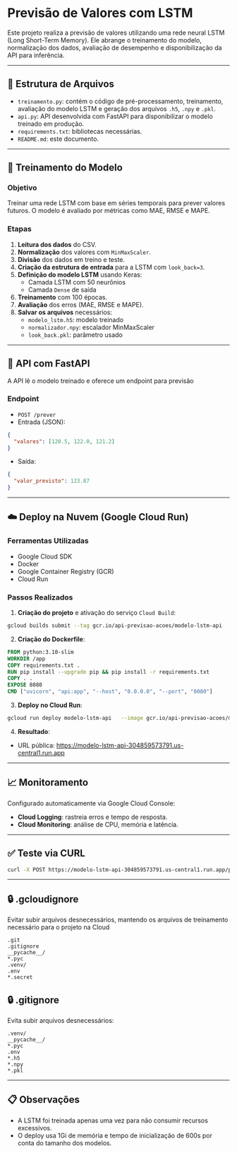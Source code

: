 # Previsão de Valores com LSTM

Este projeto realiza a previsão de valores utilizando uma rede neural LSTM (Long Short-Term Memory). Ele abrange o treinamento do modelo, normalização dos dados, avaliação de desempenho e disponibilização da API para inferência.

---

## 📁 Estrutura de Arquivos

- `treinamento.py`: contém o código de pré-processamento, treinamento, avaliação do modelo LSTM e geração dos arquivos `.h5`, `.npy` e `.pkl`.
- `api.py`: API desenvolvida com FastAPI para disponibilizar o modelo treinado em produção.
- `requirements.txt`: bibliotecas necessárias.
- `README.md`: este documento.

---

## 🧠 Treinamento do Modelo

### Objetivo
Treinar uma rede LSTM com base em séries temporais para prever valores futuros. O modelo é avaliado por métricas como MAE, RMSE e MAPE.

### Etapas
1. **Leitura dos dados** do CSV.
2. **Normalização** dos valores com `MinMaxScaler`.
3. **Divisão** dos dados em treino e teste.
4. **Criação da estrutura de entrada** para a LSTM com `look_back=3`.
5. **Definição do modelo LSTM** usando Keras:
   - Camada LSTM com 50 neurônios
   - Camada `Dense` de saída
6. **Treinamento** com 100 épocas.
7. **Avaliação** dos erros (MAE, RMSE e MAPE).
8. **Salvar os arquivos** necessários:
   - `modelo_lstm.h5`: modelo treinado
   - `normalizador.npy`: escalador MinMaxScaler
   - `look_back.pkl`: parâmetro usado

---

## 🚀 API com FastAPI

A API lê o modelo treinado e oferece um endpoint para previsão

### Endpoint
- `POST /prever`
- Entrada (JSON):
```json
{
  "valores": [120.5, 122.0, 121.2]
}
```
- Saída:
```json
{
  "valor_previsto": 123.87
}
```

---

## ☁️ Deploy na Nuvem (Google Cloud Run)

### Ferramentas Utilizadas
- Google Cloud SDK
- Docker
- Google Container Registry (GCR)
- Cloud Run

### Passos Realizados

1. **Criação do projeto** e ativação do serviço `Cloud Build`:
```bash
gcloud builds submit --tag gcr.io/api-previsao-acoes/modelo-lstm-api
```

2. **Criação do Dockerfile**:
```dockerfile
FROM python:3.10-slim
WORKDIR /app
COPY requirements.txt .
RUN pip install --upgrade pip && pip install -r requirements.txt
COPY . .
EXPOSE 8080
CMD ["uvicorn", "api:app", "--host", "0.0.0.0", "--port", "8080"]
```

3. **Deploy no Cloud Run**:
```bash
gcloud run deploy modelo-lstm-api   --image gcr.io/api-previsao-acoes/modelo-lstm-api   --platform managed   --region us-central1   --memory=1Gi   --timeout=600s   --allow-unauthenticated
```

4. **Resultado**:
- URL pública: https://modelo-lstm-api-304859573791.us-central1.run.app

---

## 📈 Monitoramento

Configurado automaticamente via Google Cloud Console:
- **Cloud Logging**: rastreia erros e tempo de resposta.
- **Cloud Monitoring**: análise de CPU, memória e latência.

---

## ✅ Teste via CURL

```bash
curl -X POST https://modelo-lstm-api-304859573791.us-central1.run.app/predict/   -H "Content-Type: application/json"   -d '{"prices": [190.1, 191.3, 192.5, 193.2, 194.8, 195.1, 196.4, 197.8, 198.9, 199.3, 200.1, 201.0, 202.4, 203.5, 204.6, 205.1, 206.7, 207.5, 208.1, 209.0, 210.2, 211.5, 212.0, 213.6, 214.7, 215.1, 216.2, 217.0, 218.4, 219.1, 220.3, 221.0, 222.5, 223.1, 224.2, 225.0, 226.3, 227.0, 228.6, 229.4, 230.1, 231.0, 232.2, 233.1, 234.0, 235.5, 236.3, 237.0, 238.4, 239.5, 240.3, 241.0, 242.6, 243.4, 244.1, 245.2, 246.0, 247.1, 248.5, 249.0]}'
```
---

## 🔒 .gcloudignore
Evitar subir arquivos desnecessários, mantendo os arquivos de treinamento necessário para o projeto na Cloud
```
.git
.gitignore
__pycache__/
*.pyc
.venv/
.env
*.secret
```

## 🔒 .gitignore

Evita subir arquivos desnecessários:
```
.venv/
__pycache__/
*.pyc
.env
*.h5
*.npy
*.pkl
```

---

## 📋 Observações

- A LSTM foi treinada apenas uma vez para não consumir recursos excessivos.
- O deploy usa 1Gi de memória e tempo de inicialização de 600s por conta do tamanho dos modelos.